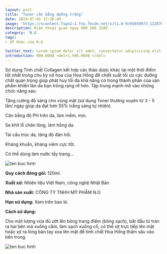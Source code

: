 ```yaml
---
layout: post
title: "Toner cân bằng dưỡng trắng"
date: 2019-07-02 12:26:40
image: 'https://scontent.fsgn2-2.fna.fbcdn.net/v/t1.0-9/65650973_1328705630616872_6831684717432012800_n.jpg?_nc_cat=102&_nc_eui2=AeGh3rDLEOc7R51Q-GUXUbo-KSd94iHw0z_4mQG00EDZH7HDytScKX9Ynu1qVibgHnY5JNP-I7dOOcgZnw3yAIwxU-EJYiB_SLdDLZeE6wXHqw&_nc_oc=AQmDcOHGf71_FsYdggwygPA2ihgpMdfidyOkYQ9sdQieqzQNFmLLG8Xzrf507TY1u8s&_nc_ht=scontent.fsgn2-2.fna&oh=80a8402ff129305fff94b49e35c25485&oe=5DAE3EE7'
description: Điện thoại giao ngay 090 268 3189
category: 'N.G'
tags:
- SP khác của N.G

twitter_text: Lorem ipsum dolor sit amet, consectetur adipisicing elit.
introduction: 900,000₫ <del>1,500,000₫ </del>
---
```


Sử dụng Tinh chất Collagen kết hợp các thảo dược khác tại một thời điểm tốt nhất trong chu kỳ nở hoa của Hoa Hồng để chiết xuất tối ưu các dưỡng chất quan trọng giúp phát huy tối đa khả năng có trong thành phần của sản phẩm khiến làn da bạn trông rạng rỡ hơn. Tập trung mạnh mẽ vào những chức năng sau:

Tăng cường độ sáng cho vùng mặt (sử dụng Toner thường xuyên từ 3 - 5 lần/ ngày giúp da đạt hơn 55% trắng sáng tự nhiên)

Cân bằng độ PH trên da, làm mềm, mịn.

Se khít lỗ chân lông, làm hồng da.

Tái cấu trúc da, tăng độ đàn hồi.

Kháng khuẩn, kháng viêm cực tốt.

Có thể dùng làm nước tẩy trang...

![ten buc hinh](https://scontent.fsgn2-1.fna.fbcdn.net/v/t1.0-9/66104112_1332232693597499_1518859719022739456_n.jpg?_nc_cat=107&_nc_oc=AQnhjHYojFk9GbNvf-nt1k_rS2pITkailXOtgRlgL84zl1WG-VK9pQiES5siSfulb6rlBO264JCzG7OwRXMunnk4&_nc_ht=scontent.fsgn2-1.fna&oh=d09870d878d8aa0f8301106a15f6ea11&oe=5DB6FD58 "ten buc hinh")

**Quy cách đóng gói:** 120ml.

**Xuất xứ:** Nhiên liệu Việt Nam, công nghệ Nhật Bản

**Nhà sản xuất:** CÔNG TY TNHH MỸ PHẨM N.G 

**Hạn sử dụng:** Xem trên bao bì.

**Cách sử dụng:**

Cho một lượng vừa đủ ướt lên bông trang điểm (bông sạch), bắt đầu tử trán ra hai bên má xuống cằm, làm sạch xuống cổ, có thể xịt trực tiếp lên mặt hoặc xịt ra lòng bàn tay xoa lên mặt để tinh chất Hoa Hồng thấm sâu vào bên trong.

![ten buc hinh](https://scontent.fsgn2-4.fna.fbcdn.net/v/t1.0-9/66013036_1332232676930834_5521751371830788096_n.jpg?_nc_cat=101&_nc_oc=AQk1bvMYKNfvFAHtW72lPctVu7iDQVtJFWLjafAXXIsw-27qGRIzxx9a-c3s70v9RpITNGFrer_T04vIVGRcFwY5&_nc_ht=scontent.fsgn2-4.fna&oh=3f4fd43d4f21e598780ffda932fed480&oe=5D7A7A79 "ten buc hinh")

